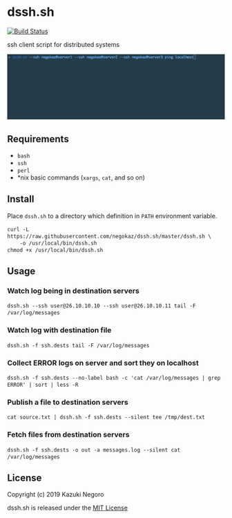 # dssh.sh

[![Build Status](https://travis-ci.org/negokaz/dssh.sh.svg?branch=master)](https://travis-ci.org/negokaz/dssh.sh)

ssh client script for distributed systems

![](docs/img/ping.gif)

## Requirements

- `bash`
- `ssh`
- `perl`
- *nix basic commands (`xargs`, `cat`, and so on)

## Install

Place `dssh.sh` to a directory which definition in `PATH` environment variable.

```
curl -L https://raw.githubusercontent.com/negokaz/dssh.sh/master/dssh.sh \
    -o /usr/local/bin/dssh.sh
chmod +x /usr/local/bin/dssh.sh
```

## Usage

### Watch log being in destination servers

```
dssh.sh --ssh user@26.10.10.10 --ssh user@26.10.10.11 tail -F /var/log/messages
```

### Watch log with destination file

```
dssh.sh -f ssh.dests tail -F /var/log/messages
```

### Collect ERROR logs on server and sort they on localhost

```
dssh.sh -f ssh.dests --no-label bash -c 'cat /var/log/messages | grep ERROR' | sort | less -R
```

### Publish a file to destination servers

```
cat source.txt | dssh.sh -f ssh.dests --silent tee /tmp/dest.txt
```

### Fetch files from destination servers

```
dssh.sh -f ssh.dests -o out -a messages.log --silent cat /var/log/messages
```

## License

Copyright (c) 2019 Kazuki Negoro

dssh.sh is released under the [MIT License](./LICENSE)
